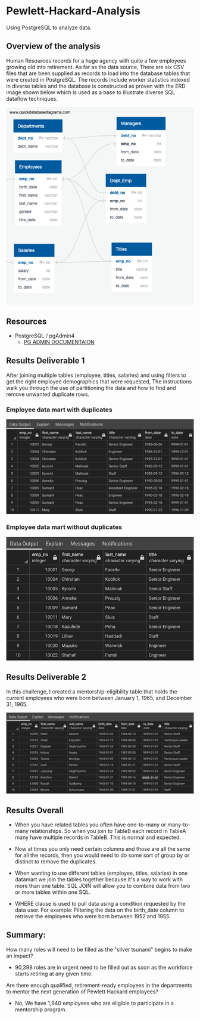 # Pewlett-Hackard-Analysis
Using PostgreSQL to analyze data.

## Overview of the analysis

Human Resources records for a huge agency with quite a few employees growing old into retirement. As far as the data source, There are six CSV files that are been supplied as records to load into the database tables that were created in PostgreSQL. The records include worker statistics indexed in diverse tables and the database is constructed as proven with the ERD image shown below which is used as a base to illustrate diverse SQL dataflow techniques.

![ERD](/images/EmployeeDB.png)

## Resources

- PostgreSQL / pgAdmin4
  - [PG ADMIN DOCUMENTAION](https://www.postgresql.org/docs/)

## Results Deliverable 1

After joining multiple tables (employee, titles, salaries) and using filters to get the right employee demographics that were requested, The instructions walk you through the use of partitioning the data and how to find and remove unwanted duplicate rows. 

### Employee data mart with duplicates

![Data](/images/retirement_tittles.png)

### Employee data mart without duplicates

![Data](/images/unique_tittles.png)

## Results Deliverable 2

In this challenge, I created a mentorship-eligibility table that holds the current employees who were born between January 1, 1965, and December 31, 1965.

![Data](/images/mentorship_eligibilty.png)

## Results Overall

- When you have related tables you often have one-to-many or many-to-many relationships. So when you join to TableB each record in TableA many have multiple records in TableB. This is normal and expected.

- Now at times you only need certain columns and those are all the same for all the records, then you would need to do some sort of group by or distinct to remove the duplicates.

-  When wanting to use different tables (employee, titles, salaries) in one datamart we join the tables together because it's a way to work with more than one table. SQL JOIN will allow you to combine data from two or more tables within one SQL.

- WHERE clause is used to pull data using a condition requested by the data user. For example: Filtering the data on the birth_date column to retrieve the employees who were born between 1952 and 1955. 

## Summary:

How many roles will need to be filled as the "silver tsunami" begins to make an impact?
  - 90,398 roles are in urgent need to be filled out as soon as the workforce starts retiring at any given time.
  
Are there enough qualified, retirement-ready employees in the departments to mentor the next generation of Pewlett Hackard employees?
  - No, We have 1,940 employees who are eligible to participate in a mentorship program.
